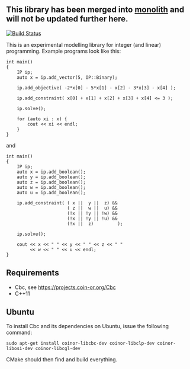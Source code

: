 ## This library has been merged into [monolith](https://github.com/PetterS/monolith) and will not be updated further here.

[![Build Status](https://travis-ci.org/PetterS/easy-IP.png)](https://travis-ci.org/PetterS/easy-IP)

This is an experimental modelling library for integer (and linear) programming. Example programs look like this:

	int main()
	{
		IP ip;
		auto x = ip.add_vector(5, IP::Binary);

		ip.add_objective( -2*x[0] - 5*x[1] - x[2] - 3*x[3] - x[4] );

		ip.add_constraint( x[0] + x[1] + x[2] + x[3] + x[4] <= 3 );

		ip.solve();

		for (auto xi : x) {
			cout << xi << endl;
		}
	}

and

	int main()
	{
		IP ip;
		auto x = ip.add_boolean();
		auto y = ip.add_boolean();
		auto z = ip.add_boolean();
		auto w = ip.add_boolean();
		auto u = ip.add_boolean();

		ip.add_constraint( ( x ||  y ||  z) &&
		                   ( z ||  w ||  u) &&
		                   (!x || !y || !w) &&
		                   (!x || !y || !u) &&
		                   (!x ||  z)         );

		ip.solve();

		cout << x << " " << y << " " << z << " "
		     << w << " " << u << endl;
	}

Requirements
------------
 * Cbc, see https://projects.coin-or.org/Cbc
 * C++11
 
Ubuntu
------
To install Cbc and its dependencies on Ubuntu, issue the following command:

	sudo apt-get install coinor-libcbc-dev coinor-libclp-dev coinor-libosi-dev coinor-libcgl-dev

CMake should then find and build everything.
